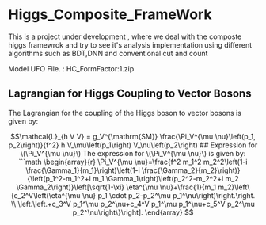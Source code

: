 # Higgs_Composite_FrameWork
This is a project under development , where we deal with the composte higgs framewrok and try to see it's analysis implementation using different algorithms such as BDT,DNN and conventional cut and count
<br/>

Model UFO File. : HC_FormFactor:1.zip <br/>


## Lagrangian for Higgs Coupling to Vector Bosons

The Lagrangian for the coupling of the Higgs boson to vector bosons is given by:

```math
\mathcal{L}_{h V V} = g_V^{\mathrm{SM}} \frac{\Pi_V^{\mu \nu}\left(p_1, p_2\right)}{f^2} h V_\mu\left(p_1\right) V_\nu\left(p_2\right)

## Expression for \(\Pi_V^{\mu \nu}\)

The expression for \(\Pi_V^{\mu \nu}\) is given by:

```math
\begin{array}{r}
\Pi_V^{\mu \nu}=\frac{f^2 m_1^2 m_2^2\left(1-i \frac{\Gamma_1}{m_1}\right)\left(1-i \frac{\Gamma_2}{m_2}\right)}{\left(p_1^2-m_1^2+i m_1 \Gamma_1\right)\left(p_2^2-m_2^2+i m_2 \Gamma_2\right)}\left[\sqrt{1-\xi} \eta^{\mu \nu}+\frac{1}{m_1 m_2}\left\{c_2^V\left(\eta^{\mu \nu} p_1 \cdot p_2-p_2^\mu p_1^\nu\right)\right.\right. \\ 
\left.\left.+c_3^V p_1^\mu p_2^\nu+c_4^V p_1^\mu p_1^\nu+c_5^V p_2^\mu p_2^\nu\right\}\right].
\end{array}
